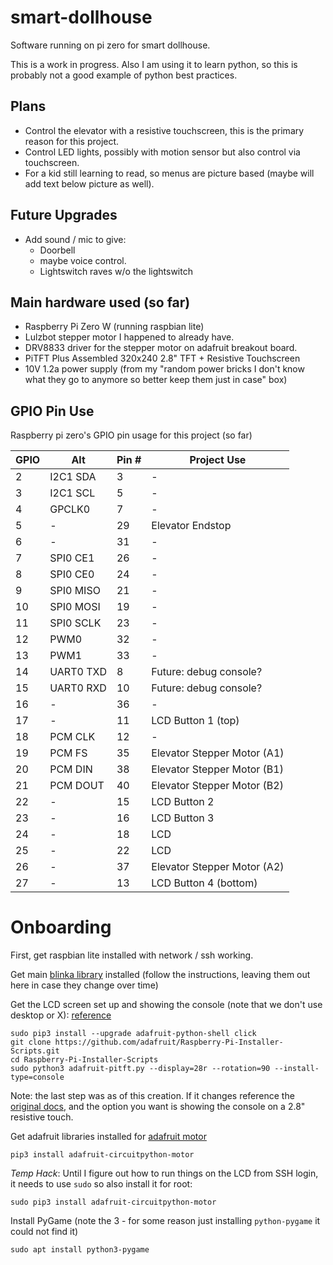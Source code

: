 # smart-dollhouse
Software running on pi zero for smart dollhouse.

This is a work in progress.  Also I am using it to learn python, so this is probably not a good example of python
best practices.

## Plans

* Control the elevator with a resistive touchscreen, this is the primary reason for this project.
* Control LED lights, possibly with motion sensor but also control via touchscreen.
* For a kid still learning to read, so menus are picture based (maybe will add text below picture as well).

## Future Upgrades
* Add sound / mic to give:
  * Doorbell
  * maybe voice control.
  * Lightswitch raves w/o the lightswitch

## Main hardware used (so far)

* Raspberry Pi Zero W (running raspbian lite)
* Lulzbot stepper motor I happened to already have.
* DRV8833 driver for the stepper motor on adafruit breakout board.
* PiTFT Plus Assembled 320x240 2.8" TFT + Resistive Touchscreen
* 10V 1.2a power supply (from my "random power bricks I don't know what they go to anymore so better keep them
   just in case" box)

## GPIO Pin Use

Raspberry pi zero's GPIO pin usage for this project (so far)

| GPIO | Alt |  Pin # | Project Use |
| --- | --- | --- | --- |
| 2 | I2C1 SDA | 3 | - |
| 3 | I2C1 SCL | 5 | - |
| 4 | GPCLK0 | 7 | - |
| 5 | - | 29 | Elevator Endstop |
| 6 | - | 31 | - |
| 7 | SPI0 CE1 | 26 | - |
| 8 | SPI0 CE0 | 24 | - |
| 9 | SPI0 MISO | 21 | - |
| 10 | SPI0 MOSI | 19 | - |
| 11 | SPI0 SCLK | 23 | - |
| 12 | PWM0 | 32 | - |
| 13 | PWM1 | 33 | - |
| 14 | UART0 TXD | 8 | Future: debug console? |
| 15 | UART0 RXD | 10 | Future: debug console? |
| 16 | - | 36 | - |
| 17 | - | 11 | LCD Button 1 (top) |
| 18 | PCM CLK | 12 | - |
| 19 | PCM FS | 35 | Elevator Stepper Motor (A1) |
| 20 | PCM DIN | 38 | Elevator Stepper Motor (B1) |
| 21 | PCM DOUT | 40 | Elevator Stepper Motor (B2) |
| 22 | - | 15 | LCD Button 2 |
| 23 | - | 16 | LCD Button 3 |
| 24 | - | 18 | LCD |
| 25 | - | 22 | LCD |
| 26 | - | 37 | Elevator Stepper Motor (A2) |
| 27 | - | 13 | LCD Button 4 (bottom) |

# Onboarding

First, get raspbian lite installed with network / ssh working.

Get main [blinka library](https://learn.adafruit.com/circuitpython-on-raspberrypi-linux/installing-circuitpython-on-raspberry-pi)
installed (follow the instructions, leaving them out here in case they change over time)

Get the LCD screen set up and showing the console (note that we don't use desktop or X):
[reference](https://learn.adafruit.com/adafruit-pitft-28-inch-resistive-touchscreen-display-raspberry-pi/easy-install-2)

```
sudo pip3 install --upgrade adafruit-python-shell click
git clone https://github.com/adafruit/Raspberry-Pi-Installer-Scripts.git
cd Raspberry-Pi-Installer-Scripts
sudo python3 adafruit-pitft.py --display=28r --rotation=90 --install-type=console
```
Note: the last step was as of this creation.  If it changes reference the [original docs](https://learn.adafruit.com/adafruit-pitft-28-inch-resistive-touchscreen-display-raspberry-pi/easy-install-2),
and the option you want is showing the console on a 2.8" resistive touch.

Get adafruit libraries installed for [adafruit motor](https://learn.adafruit.com/adafruit-drv8833-dc-stepper-motor-driver-breakout-board/python-circuitpython#python-installation-of-motor-library-3070891-16)
```
pip3 install adafruit-circuitpython-motor
```

*Temp Hack*: Until I figure out how to run things on the LCD from SSH login, it needs to use `sudo` so also install
it for root:
```
sudo pip3 install adafruit-circuitpython-motor
```

Install PyGame (note the 3 - for some reason just installing `python-pygame` it could not find it)
```
sudo apt install python3-pygame
```
